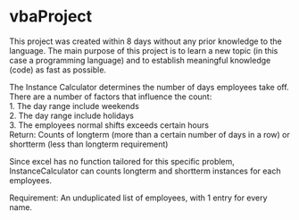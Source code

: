 # vbaProject
This project was created within 8 days without any prior knowledge to the language. The main purpose of this project is to learn a new topic (in this case a programming language) and to establish meaningful knowledge (code) as fast as possible.                                    
              
The Instance Calculator determines the number of days employees take off. There are a number of factors that influence the count:        
    1. The day range include weekends  
    2. The day range include holidays            
    3. The employees normal shifts exceeds certain hours    
Return: Counts of longterm (more than a certain number of days in a row) or shortterm (less than longterm requirement)  
          
Since excel has no function tailored for this specific problem, InstanceCalculator can counts longterm and shortterm instances for each employees.      
   
Requirement: An unduplicated list of employees, with 1 entry for every name.    
  
  
